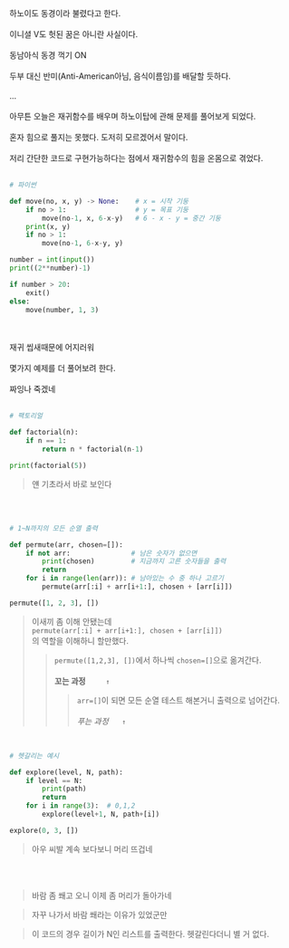 하노이도 동경이라 불렸다고 한다.<br><br>
이니셜 V도 헛된 꿈은 아니란 사실이다.<br><br>
동남아식 동경 꺽기 ON<br><br>
두부 대신 반미(Anti-American아님, 음식이름임)를 배달할 듯하다.<br><br>...<br><br>
아무튼 오늘은 재귀함수를 배우며 하노이탑에 관해 문제를 풀어보게 되었다.<br><br>
혼자 힘으로 풀지는 못했다. 도저히 모르겠어서 말이다.<br><br>
저리 간단한 코드로 구현가능하다는 점에서 재귀함수의 힘을 온몸으로 겪었다.<br><br>


```py
# 파이썬

def move(no, x, y) -> None:    # x = 시작 기둥
    if no > 1:                 # y = 목표 기둥
        move(no-1, x, 6-x-y)   # 6 - x - y = 중간 기둥
    print(x, y)
    if no > 1:
        move(no-1, 6-x-y, y)

number = int(input())
print((2**number)-1)

if number > 20:
    exit()
else:
    move(number, 1, 3)
```

<br><br>
재귀 씹새때문에 어지러워
<br><br>
몇가지 예제를 더 풀어보려 한다.
<br><br>
짜잉나 죽겠네
<br><br>
```py
# 팩토리얼

def factorial(n):
    if n == 1:
        return n * factorial(n-1)

print(factorial(5))
```
> 얜 기초라서 바로 보인다

<br>
<br>

```py
# 1~N까지의 모든 순열 출력

def permute(arr, chosen=[]):
    if not arr:               # 남은 숫자가 없으면
        print(chosen)         # 지금까지 고른 숫자들을 출력
        return
    for i in range(len(arr)): # 남아있는 수 중 하나 고르기
        permute(arr[:i] + arr[i+1:], chosen + [arr[i]])

permute([1, 2, 3], [])
```
> 이새끼 좀 이해 안됐는데<br>
`permute(arr[:i] + arr[i+1:], chosen + [arr[i]])`<br>
의 역할을 이해하니 할만했다.
>> `permute([1,2,3], [])`에서 하나씩 `chosen=[]`으로 옮겨간다.
   <br><br>**꼬는 과정** &#160;&#160;&#160;&#160;&#160;  &#160;&#160;`↑`
>>> `arr=[]`이 되면 모든 순열 테스트 해본거니 출력으로 넘어간다.
<br><br> *푸는 과정* &#160;&#160;&#160;&#160;  `↑`

<br>

```py
# 헷갈리는 예시

def explore(level, N, path):
    if level == N:
        print(path)
        return
    for i in range(3):  # 0,1,2
        explore(level+1, N, path+[i])

explore(0, 3, [])
```

> 아우 씨발 계속 보다보니 머리 뜨겁네

<br>
<br>

> 바람 좀 쐐고 오니 이제 좀 머리가 돌아가네

> 자꾸 나가서 바람 쐐라는 이유가 있었군만

> 이 코드의 경우 길이가 N인 리스트를 출력한다.
> 헷갈린다더니 별 거 없다.

<br>
<br>
<br>
<script src="https://utteranc.es/client.js"
        repo="anjun206/anjun206.github.io"
        issue-term="pathname"
        label="💬 utterances"
        theme="github-light"
        crossorigin="anonymous"
        async>
</script>
